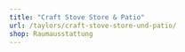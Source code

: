```yaml
---
title: "Craft Stove Store & Patio"
url: /taylors/craft-stove-store-und-patio/
shop: Raumausstattung
---
```

